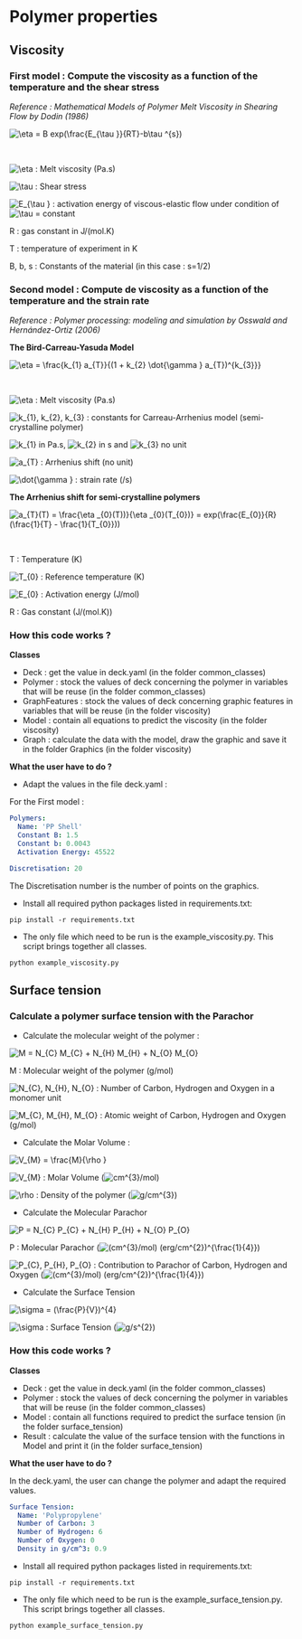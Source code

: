 # Polymer properties

## Viscosity

### First model : Compute the viscosity as a function of the temperature and the shear stress  

*Reference : Mathematical Models of Polymer Melt Viscosity in Shearing Flow by Dodin (1986)*

<img src="https://latex.codecogs.com/gif.latex?\eta&space;=&space;B&space;exp(\frac{E_{\tau&space;}}{RT}-b\tau&space;^{s})" title="\eta = B exp(\frac{E_{\tau }}{RT}-b\tau ^{s})" />


&nbsp;


<img src="https://latex.codecogs.com/gif.latex?\eta" title="\eta" /> : Melt viscosity (Pa.s)

<img src="https://latex.codecogs.com/gif.latex?\tau" title="\tau" /> : Shear stress

<img src="https://latex.codecogs.com/gif.latex?E_{\tau&space;}" title="E_{\tau }" /> : activation energy of viscous-elastic flow under condition of <img src="https://latex.codecogs.com/gif.latex?\tau" title="\tau" /> = constant

R : gas constant in J/(mol.K)

T : temperature of experiment in K

B, b, s : Constants of the material (in this case : s=1/2)

### Second model : Compute de viscosity as a function of the temperature and the strain rate

*Reference : Polymer processing: modeling and simulation by Osswald and Hernández-Ortiz (2006)*

**The Bird-Carreau-Yasuda Model**

<img src="https://latex.codecogs.com/gif.latex?\eta&space;=&space;\frac{k_{1}&space;a_{T}}{(1&space;&plus;&space;k_{2}&space;\dot{\gamma&space;}&space;a_{T})^{k_{3}}}" title="\eta = \frac{k_{1} a_{T}}{(1 + k_{2} \dot{\gamma } a_{T})^{k_{3}}}" />


&nbsp;


<img src="https://latex.codecogs.com/gif.latex?\eta" title="\eta" /> : Melt viscosity (Pa.s)

<img src="https://latex.codecogs.com/gif.latex?k_{1},&space;k_{2},&space;k_{3}" title="k_{1}, k_{2}, k_{3}" /> : constants for Carreau-Arrhenius model (semi-crystalline polymer)

<img src="https://latex.codecogs.com/gif.latex?k_{1}" title="k_{1}" /> in Pa.s, <img src="https://latex.codecogs.com/gif.latex?k_{2}" title="k_{2}" /> in s and <img src="https://latex.codecogs.com/gif.latex?k_{3}" title="k_{3}" /> no unit

<img src="https://latex.codecogs.com/gif.latex?a_{T}" title="a_{T}" /> : Arrhenius shift (no unit)

<img src="https://latex.codecogs.com/gif.latex?\dot{\gamma&space;}" title="\dot{\gamma }" /> : strain rate (/s)

**The Arrhenius shift for semi-crystalline polymers**

<img src="https://latex.codecogs.com/gif.latex?a_{T}(T)&space;=&space;\frac{\eta&space;_{0}(T))}{\eta&space;_{0}(T_{0})}&space;=&space;exp(\frac{E_{0}}{R}(\frac{1}{T}&space;-&space;\frac{1}{T_{0}}))" title="a_{T}(T) = \frac{\eta _{0}(T))}{\eta _{0}(T_{0})} = exp(\frac{E_{0}}{R}(\frac{1}{T} - \frac{1}{T_{0}}))" />


&nbsp;


T : Temperature (K)

<img src="https://latex.codecogs.com/gif.latex?T_{0}" title="T_{0}" /> : Reference temperature (K)

<img src="https://latex.codecogs.com/gif.latex?E_{0}" title="E_{0}" /> : Activation energy (J/mol)

R : Gas constant (J/(mol.K))


### How this code works ?

**Classes**
- Deck : get the value in deck.yaml (in the folder common_classes)
- Polymer : stock the values of deck concerning the polymer in variables that will be reuse (in the folder common_classes)
- GraphFeatures : stock the values of deck concerning graphic features in variables that will be reuse (in the folder viscosity)
- Model : contain all equations to predict the viscosity (in the folder viscosity)
- Graph : calculate the data with the model, draw the graphic and save it in the folder Graphics (in the folder viscosity)


**What the user have to do ?**
- Adapt the values in the file deck.yaml :

For the First model : 
```yaml
Polymers:
  Name: 'PP Shell'
  Constant B: 1.5
  Constant b: 0.0043
  Activation Energy: 45522

Discretisation: 20
```

The Discretisation number is the number of points on the graphics.

- Install all required python packages listed in requirements.txt: 

```linux
pip install -r requirements.txt
```

- The only file which need to be run is the example_viscosity.py. This script brings together all classes.

```linux
python example_viscosity.py
```

## Surface tension

### Calculate a polymer surface tension with the Parachor

- Calculate the molecular weight of the polymer : 
<img src="https://latex.codecogs.com/gif.latex?M&space;=&space;N_{C}&space;M_{C}&space;&plus;&space;N_{H}&space;M_{H}&space;&plus;&space;N_{O}&space;M_{O}" title="M = N_{C} M_{C} + N_{H} M_{H} + N_{O} M_{O}" />

M : Molecular weight of the polymer (g/mol)

<img src="https://latex.codecogs.com/gif.latex?N_{C},&space;N_{H},&space;N_{O}" title="N_{C}, N_{H}, N_{O}" /> : Number of Carbon, Hydrogen and Oxygen in a monomer unit

<img src="https://latex.codecogs.com/gif.latex?M_{C},&space;M_{H},&space;M_{O}" title="M_{C}, M_{H}, M_{O}" /> : Atomic weight of Carbon, Hydrogen and Oxygen (g/mol)

- Calculate the Molar Volume :
<img src="https://latex.codecogs.com/gif.latex?V_{M}&space;=&space;\frac{M}{\rho&space;}" title="V_{M} = \frac{M}{\rho }" />

<img src="https://latex.codecogs.com/gif.latex?V_{M}" title="V_{M}" /> : Molar Volume (<img src="https://latex.codecogs.com/gif.latex?cm^{3}/mol" title="cm^{3}/mol" />)

<img src="https://latex.codecogs.com/gif.latex?\rho" title="\rho" /> : Density of the polymer (<img src="https://latex.codecogs.com/gif.latex?g/cm^{3}" title="g/cm^{3}" />)

- Calculate the Molecular Parachor
<img src="https://latex.codecogs.com/gif.latex?P&space;=&space;N_{C}&space;P_{C}&space;&plus;&space;N_{H}&space;P_{H}&space;&plus;&space;N_{O}&space;P_{O}" title="P = N_{C} P_{C} + N_{H} P_{H} + N_{O} P_{O}" />

P : Molecular Parachor (<img src="https://latex.codecogs.com/gif.latex?(cm^{3}/mol)&space;(erg/cm^{2})^{\frac{1}{4}}" title="(cm^{3}/mol) (erg/cm^{2})^{\frac{1}{4}}" />)

<img src="https://latex.codecogs.com/gif.latex?P_{C},&space;P_{H},&space;P_{O}" title="P_{C}, P_{H}, P_{O}" /> : Contribution to Parachor of Carbon, Hydrogen and Oxygen (<img src="https://latex.codecogs.com/gif.latex?(cm^{3}/mol)&space;(erg/cm^{2})^{\frac{1}{4}}" title="(cm^{3}/mol) (erg/cm^{2})^{\frac{1}{4}}" />)

- Calculate the Surface Tension
<img src="https://latex.codecogs.com/gif.latex?\sigma&space;=&space;(\frac{P}{V})^{4}" title="\sigma = (\frac{P}{V})^{4}" />

<img src="https://latex.codecogs.com/gif.latex?\sigma" title="\sigma" /> : Surface Tension (<img src="https://latex.codecogs.com/gif.latex?g/s^{2}" title="g/s^{2}" />)


### How this code works ?

**Classes**
- Deck : get the value in deck.yaml (in the folder common_classes)
- Polymer : stock the values of deck concerning the polymer in variables that will be reuse (in the folder common_classes)
- Model : contain all functions required to predict the surface tension (in the folder surface_tension)
- Result : calculate the value of the surface tension with the functions in Model and print it (in the folder surface_tension)

**What the user have to do ?**

In the deck.yaml, the user can change the polymer and adapt the required values.

```yaml
Surface Tension:
  Name: 'Polypropylene'
  Number of Carbon: 3
  Number of Hydrogen: 6
  Number of Oxygen: 0
  Density in g/cm^3: 0.9
```

- Install all required python packages listed in requirements.txt: 

```linux
pip install -r requirements.txt
```

- The only file which need to be run is the example_surface_tension.py. This script brings together all classes.

```linux
python example_surface_tension.py
```
